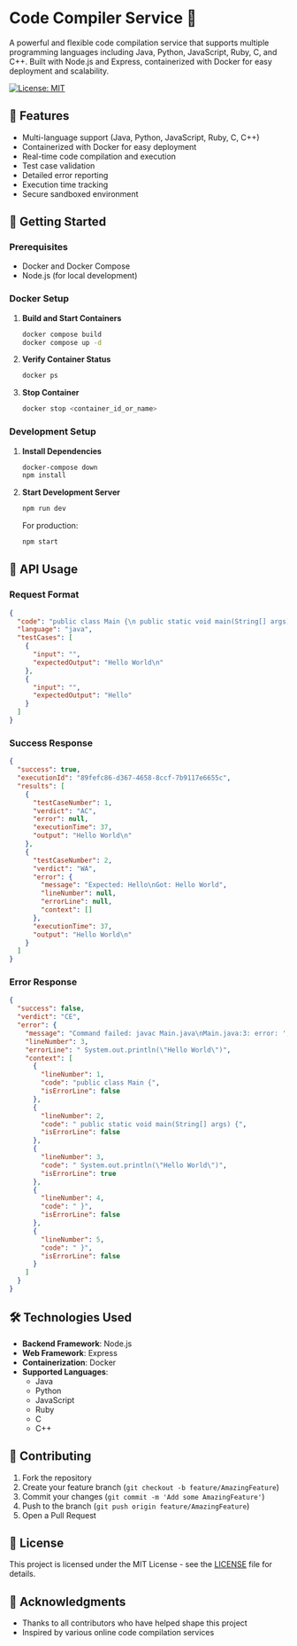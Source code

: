 # Code Compiler Service 🚀

A powerful and flexible code compilation service that supports multiple programming languages including Java, Python, JavaScript, Ruby, C, and C++. Built with Node.js and Express, containerized with Docker for easy deployment and scalability.

[![License: MIT](https://img.shields.io/badge/License-MIT-yellow.svg)](https://opensource.org/licenses/MIT)

## 🌟 Features

- Multi-language support (Java, Python, JavaScript, Ruby, C, C++)
- Containerized with Docker for easy deployment
- Real-time code compilation and execution
- Test case validation
- Detailed error reporting
- Execution time tracking
- Secure sandboxed environment

## 🚀 Getting Started

### Prerequisites

- Docker and Docker Compose
- Node.js (for local development)

### Docker Setup

1. **Build and Start Containers**
   ```bash
   docker compose build
   docker compose up -d
   ```

2. **Verify Container Status**
   ```bash
   docker ps
   ```

3. **Stop Container**
   ```bash
   docker stop <container_id_or_name>
   ```

### Development Setup

1. **Install Dependencies**
   ```bash
   docker-compose down
   npm install
   ```

2. **Start Development Server**
   ```bash
   npm run dev
   ```

   For production:
   ```bash
   npm start
   ```

## 📝 API Usage

### Request Format

```json
{
  "code": "public class Main {\n public static void main(String[] args) {\n System.out.println(\"Hello World\");\n }\n }",
  "language": "java",
  "testCases": [
    {
      "input": "",
      "expectedOutput": "Hello World\n"
    },
    {
      "input": "",
      "expectedOutput": "Hello"
    }
  ]
}
```

### Success Response

```json
{
  "success": true,
  "executionId": "89fefc86-d367-4658-8ccf-7b9117e6655c",
  "results": [
    {
      "testCaseNumber": 1,
      "verdict": "AC",
      "error": null,
      "executionTime": 37,
      "output": "Hello World\n"
    },
    {
      "testCaseNumber": 2,
      "verdict": "WA",
      "error": {
        "message": "Expected: Hello\nGot: Hello World",
        "lineNumber": null,
        "errorLine": null,
        "context": []
      },
      "executionTime": 37,
      "output": "Hello World\n"
    }
  ]
}
```

### Error Response

```json
{
  "success": false,
  "verdict": "CE",
  "error": {
    "message": "Command failed: javac Main.java\nMain.java:3: error: ';' expected\n System.out.println(\"Hello World\")\n ^\n1 error\n",
    "lineNumber": 3,
    "errorLine": " System.out.println(\"Hello World\")",
    "context": [
      {
        "lineNumber": 1,
        "code": "public class Main {",
        "isErrorLine": false
      },
      {
        "lineNumber": 2,
        "code": " public static void main(String[] args) {",
        "isErrorLine": false
      },
      {
        "lineNumber": 3,
        "code": " System.out.println(\"Hello World\")",
        "isErrorLine": true
      },
      {
        "lineNumber": 4,
        "code": " }",
        "isErrorLine": false
      },
      {
        "lineNumber": 5,
        "code": " }",
        "isErrorLine": false
      }
    ]
  }
}
```

## 🛠️ Technologies Used

- **Backend Framework**: Node.js
- **Web Framework**: Express
- **Containerization**: Docker
- **Supported Languages**: 
  - Java
  - Python
  - JavaScript
  - Ruby
  - C
  - C++

## 🤝 Contributing

1. Fork the repository
2. Create your feature branch (`git checkout -b feature/AmazingFeature`)
3. Commit your changes (`git commit -m 'Add some AmazingFeature'`)
4. Push to the branch (`git push origin feature/AmazingFeature`)
5. Open a Pull Request

## 📄 License

This project is licensed under the MIT License - see the [LICENSE](LICENSE) file for details.

## 🙏 Acknowledgments

- Thanks to all contributors who have helped shape this project
- Inspired by various online code compilation services
